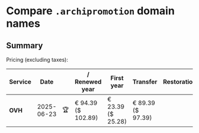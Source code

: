 # Compare `.archipromotion` domain names

## Summary

Pricing (excluding taxes):

| Service | Date |  | / Renewed year | First year | Transfer | Restoration |
|--|--|--|--|--|--|--|
| **OVH** | 2025-06-23 | 🏆 | € 94.39<br>($ 102.89) | € 23.39<br>($ 25.28) | € 89.39<br>($ 97.39) |  |

